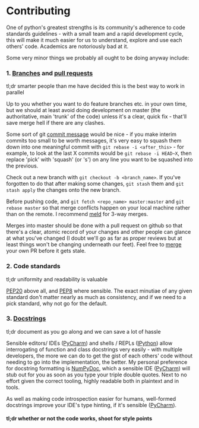 # Contributing

One of python's greatest strengths is its community's adherence to code standards guidelines - with a small team and a rapid development cycle, this will make it much easier for us to understand, explore and use each others' code. Academics are notoriously bad at it.

Some very minor things we probably all ought to be doing anyway include:

### 1. [Branches](https://help.github.com/articles/about-branches/) and [pull requests](https://help.github.com/articles/about-pull-requests/)

tl;dr smarter people than me have decided this is the best way to work in parallel

Up to you whether you want to do feature branches etc. in your own time, but we should at least avoid doing development on master (the authoritative, main 'trunk' of the code) unless it's a clear, quick fix - that'll save merge hell if there are any clashes.

Some sort of git [commit message](https://robots.thoughtbot.com/5-useful-tips-for-a-better-commit-message) would be nice - if you make interim commits too small to be worth messages, it's very easy to squash them down into one meaningful commit with `git rebase -i <after_this>` - for example, to look at the last X commits would be `git rebase -i HEAD~X`, then replace 'pick' with 'squash' (or 's') on any line you want to be squashed into the previous.

Check out a new branch with `git checkout -b <branch_name>`. If you've forgotten to do that after making some changes, `git stash` them and `git stash apply` the changes onto the new branch.

Before pushing code, and `git fetch <repo_name> master:master` and `git rebase master` so that merge conflicts happen on your local machine rather than on the remote. I recommend [meld](http://meldmerge.org/) for 3-way merges.

Merges into master should be done with a pull request on github so that there's a clear, atomic record of your changes and other people can glance at what you've changed (I doubt we'll go as far as proper reviews but at least things won't be changing underneath our feet). Feel free to [merge](https://help.github.com/articles/merging-a-pull-request/) your own PR before it gets stale.

### 2. Code standards

tl;dr uniformity and readability is valuable

[PEP20](https://www.python.org/dev/peps/pep-0020/) above all, and [PEP8](https://www.python.org/dev/peps/pep-0008/) where sensible. The exact minutiae of any given standard don't matter nearly as much as consistency, and if we need to a pick standard, why not go for the default.

### 3. [Docstrings](https://www.python.org/dev/peps/pep-0257/#what-is-a-docstring)

tl;dr document as you go along and we can save a lot of hassle

Sensible editors/ IDEs ([PyCharm](https://www.jetbrains.com/pycharm/)) and shells / REPLs ([IPython](https://ipython.org/)) allow interrogating of function and class docstrings very easily - with multiple developers, the more we can do to get the gist of each others' code without needing to go into the implementation, the better. My personal preference for docstring formatting is [NumPyDoc](https://github.com/numpy/numpy/blob/master/doc/HOWTO_DOCUMENT.rst.txt), which a sensible IDE ([PyCharm](https://www.jetbrains.com/pycharm/)) will stub out for you as soon as you type your triple double quotes. Next to no effort given the correct tooling, highly readable both in plaintext and in tools.

As well as making code introspection easier for humans, well-formed docstrings improve your IDE's type hinting, if it's sensible ([PyCharm](https://www.jetbrains.com/pycharm/)).

#### tl;dr whether or not the code works, shoot for style points
